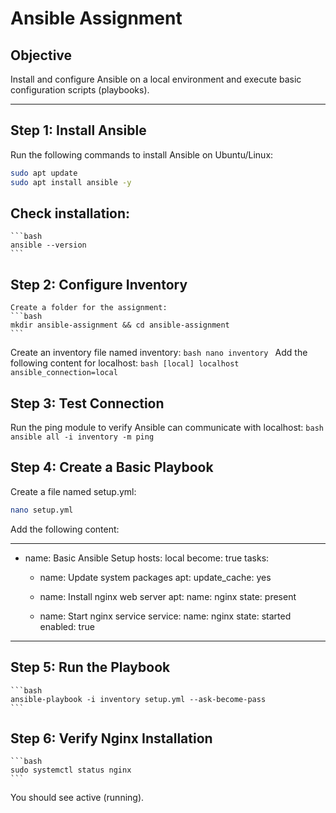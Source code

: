 # Ansible Assignment

## Objective
Install and configure Ansible on a local environment and execute basic configuration scripts (playbooks).

---

## Step 1: Install Ansible

Run the following commands to install Ansible on Ubuntu/Linux:

```bash
sudo apt update
sudo apt install ansible -y
```
## Check installation:
    ```bash
    ansible --version
    ```
## Step 2: Configure Inventory
    Create a folder for the assignment:
    ```bash
    mkdir ansible-assignment && cd ansible-assignment
    ```
Create an inventory file named inventory:
    ```bash
    nano inventory
    ```
Add the following content for localhost:
    ```bash
    [local]
    localhost ansible_connection=local
    ```
## Step 3: Test Connection
Run the ping module to verify Ansible can communicate with localhost:
    ```bash
    ansible all -i inventory -m ping
    ```
## Step 4: Create a Basic Playbook
Create a file named setup.yml:
```bash
nano setup.yml
```
Add the following content:

---
- name: Basic Ansible Setup
  hosts: local
  become: true
  tasks:
    - name: Update system packages
      apt:
        update_cache: yes

    - name: Install nginx web server
      apt:
        name: nginx
        state: present

    - name: Start nginx service
      service:
        name: nginx
        state: started
        enabled: true
---

## Step 5: Run the Playbook
    ```bash
    ansible-playbook -i inventory setup.yml --ask-become-pass
    ```
## Step 6: Verify Nginx Installation
    ```bash
    sudo systemctl status nginx
    ```
You should see active (running).